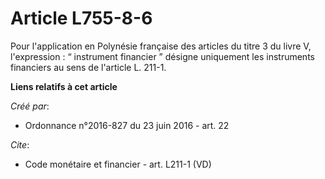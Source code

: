 # Article L755-8-6

Pour l'application en Polynésie française des articles du titre 3 du livre V, l'expression : “ instrument financier ” désigne
uniquement les instruments financiers au sens de l'article L. 211-1.

**Liens relatifs à cet article**

_Créé par_:

  - Ordonnance n°2016-827 du 23 juin 2016 - art. 22

_Cite_:

  - Code monétaire et financier - art. L211-1 (VD)
